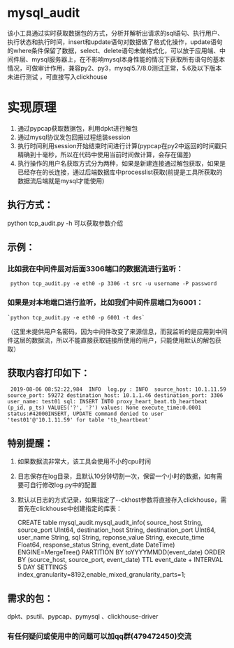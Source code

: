 
# mysql_audit  
  
该小工具通过实时获取数据包的方式，分析并解析出请求的sql语句、执行用户、执行状态和执行时间，insert和update语句对数据做了格式化操作，update语句的where条件保留了数据，select、delete语句未做格式化，可以放于应用端、中间件层、mysql服务器上，在不影响mysql本身性能的情况下获取所有语句的基本情况，可做审计作用，兼容py2、py3，mysql5.7/8.0测试正常，5.6及以下版本未进行测试  ，可直接写入clickhouse
  
  
  
# 实现原理  
  
 1. 通过pypcap获取数据包，利用dpkt进行解包  
 2. 通过mysql协议发包回报过程组装session  
 3. 执行时间利用session开始结束时间进行计算(pypcap在py2中返回的时间戳只精确到十毫秒，所以在代码中使用当前时间做计算，会存在偏差)  
 4. 执行操作的用户名获取方式分为两种，如果是新建连接通过解包获取，如果是已经存在的长连接，通过后端数据库中processlist获取(前提是工具所获取的数据流后端就是mysql才能使用)  
  
## 执行方式：  
  
python tcp_audit.py -h 可以获取参数介绍  
  
## 示例：  
  
 ### 比如我在中间件层对后面3306端口的数据流进行监听：  

     python tcp_audit.py -e eth0 -p 3306 -t src -u username -P password 

 ### 如果是对本地端口进行监听，比如我们中间件层端口为6001：   
   

    `python tcp_audit.py -e eth0 -p 6001 -t des` 

  （这里未提供用户名密码，因为中间件改变了来源信息，而我监听的是应用到中间件这层的数据流，所以不能直接获取链接所使用的用户，只能使用默认的解包获取）  
  
## 获取内容打印如下：  
  

     2019-08-06 08:52:22,984  INFO  log.py : INFO  source_host: 10.1.11.59 source_port: 59272 destination_host: 10.1.1.46 destination_port: 3306 user_name: test01 sql: INSERT INTO proxy_heart_beat.tb_heartbeat (p_id, p_ts) VALUES('?', '?') values: None execute_time:0.0001  status:#42000INSERT, UPDATE command denied to user 'test01'@'10.1.11.59' for table 'tb_heartbeat'  

## 特别提醒：  
  
 1. 如果数据流非常大，该工具会使用不小的cpu时间  
 2. 日志保存在log目录，且默认10分钟切割一次，保留一个小时的数据，如有需要可自行修改log.py中的配置  
 3. 默认以日志的方式记录，如果指定了--ckhost参数将直接存入clickhouse，需首先在clickhouse中创建指定的库表：

    CREATE table mysql_audit.mysql_audit_info(   source_host String,   source_port UInt64,   destination_host String,   destination_port UInt64,   user_name String,   sql String,   reponse_value String,   execute_time Float64,   response_status String,   event_date DateTime) ENGINE=MergeTree()   PARTITION BY toYYYYMMDD(event_date)   ORDER BY (source_host, source_port, event_date)   TTL event_date + INTERVAL 5 DAY   SETTINGS index_granularity=8192,enable_mixed_granularity_parts=1;

  
## 需求的包：  
  
dpkt、psutil、pypcap、pymysql 、clickhouse-driver
  
### 有任何疑问或使用中的问题可以加qq群(479472450)交流